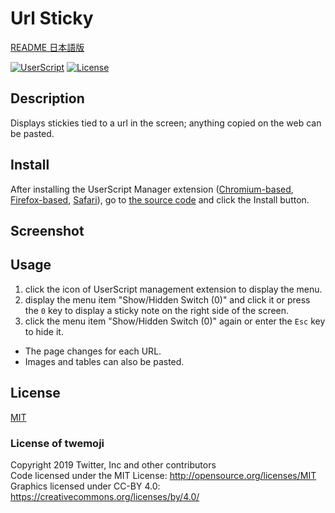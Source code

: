 # Url Sticky

[README 日本語版](./README_ja.md)

[![UserScript](https://img.shields.io/badge/Framework-UserScript-blue.svg)](https://en.wikipedia.org/wiki/Userscript)
[![License](https://img.shields.io/github/license/hidao80/UserScript)](/LICENSE)

## Description

Displays stickies tied to a url in the screen; anything copied on the web can be pasted.

## Install

After installing the UserScript Manager extension ([Chromium-based][chrome-extension], [Firefox-based][firefox-extension], [Safari][safari-extension]), go to [the source code][source] and click the Install button.

[chrome-extension]: https://chrome.google.com/webstore/detail/tampermonkey/dhdgffkkebhmkfjojejmpbldmpobfkfo "Tampermonkey"
[firefox-extension]: https://addons.mozilla.org/en-US/firefox/addon/tampermonkey/ "Tampermonkey"
[safari-extension]: https://apps.apple.com/us/app/userscripts/id1463298887 "UserScripts"
[source]: https://github.com/hidao80/UserScript/raw/main/src/UrlSticky/UrlSticky.user.js "Source code"

## Screenshot

## Usage

1. click the icon of UserScript management extension to display the menu.
2. display the menu item "Show/Hidden Switch (0)" and click it or press the `0` key to display a sticky note on the right side of the screen.
3. click the menu item "Show/Hidden Switch (0)" again or enter the `Esc` key to hide it.

- The page changes for each URL.
- Images and tables can also be pasted.

## License

[MIT](/LICENSE)

### License of twemoji

Copyright 2019 Twitter, Inc and other contributors\
Code licensed under the MIT License: <http://opensource.org/licenses/MIT>\
Graphics licensed under CC-BY 4.0: <https://creativecommons.org/licenses/by/4.0/>
